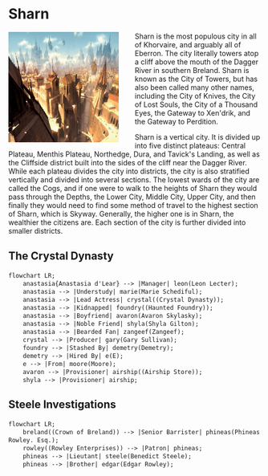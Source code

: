 # Sharn

<img src="/images/places/sharn.jpg" style="width: 220px; height: 220px; float: left; margin: 0 2rem .5rem 0;"/>

Sharn is the most populous city in all of Khorvaire, and arguably all of Eberron. The city literally towers atop a cliff above the mouth of the Dagger River in southern Breland. Sharn is known as the City of Towers, but has also been called many other names, including the City of Knives, the City of Lost Souls, the City of a Thousand Eyes, the Gateway to Xen'drik, and the Gateway to Perdition.

Sharn is a vertical city. It is divided up into five distinct plateaus: Central Plateau, Menthis Plateau, Northedge, Dura, and Tavick's Landing, as well as the Cliffside district built into the sides of the cliff near the Dagger River. While each plateau divides the city into districts, the city is also stratified vertically and divided into several sections. The lowest wards of the city are called the Cogs, and if one were to walk to the heights of Sharn they would pass through the Depths, the Lower City, Middle City, Upper City, and then finally they would need to find some method of travel to the highest section of Sharn, which is Skyway. Generally, the higher one is in Sharn, the wealthier the citizens are. Each section of the city is further divided into smaller districts.

## The Crystal Dynasty

```mermaid
flowchart LR;
    anastasia{Anastasia d'Lear} --> |Manager| leon(Leon Lecter);
    anastasia --> |Understudy| marie(Marie Schediful);
    anastasia --> |Lead Actress| crystal((Crystal Dynasty));
    anastasia --> |Kidnapped| foundry((Haunted Foundry));
    anastasia --> |Boyfriend| avaron(Avaron Skylasky);
    anastasia --> |Noble Friend| shyla(Shyla Gilton);
    anastasia --> |Bearded Fan| zangeef(Zangeef);
    crystal --> |Producer| gary(Gary Sullivan);
    foundry --> |Stashed By| demetry(Demetry);
    demetry --> |Hired By| e(E);
    e --> |From| moore(Moore);
    avaron --> |Provisioner| airship((Airship Store));
    shyla --> |Provisioner| airship;
```

## Steele Investigations

```mermaid
flowchart LR;
    breland((Crown of Breland)) --> |Senior Barrister| phineas(Phineas Rowley. Esq.);
    rowley((Rowley Enterprises)) --> |Patron| phineas;
    phineas --> |Lieutant| steele(Benedict Steele);
    phineas --> |Brother| edgar(Edgar Rowley);
```
